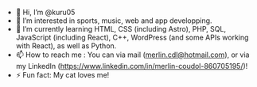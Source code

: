 - 👋 Hi, I’m @kuru05
- 👀 I’m interested in sports, music, web and app developping.
- 🌱 I’m currently learning HTML, CSS (including Astro), PHP, SQL, JavaScript (including React), C++, WordPress (and some APIs working with React), as well as Python.
- 📫 How to reach me : You can via mail (merlin.cdl@hotmail.com), or via my LinkedIn (https://www.linkedin.com/in/merlin-coudol-860705195/)!
- ⚡ Fun fact: My cat loves me!

<!---
kuru05/kuru05 is a ✨ special ✨ repository because its `README.md` (this file) appears on your GitHub profile.
You can click the Preview link to take a look at your changes.
--->
